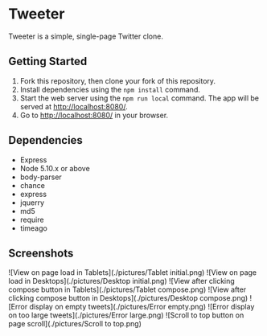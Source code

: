 # Tweeter

Tweeter is a simple, single-page Twitter clone.

## Getting Started

1. Fork this repository, then clone your fork of this repository.
2. Install dependencies using the `npm install` command.
3. Start the web server using the `npm run local` command. The app will be served at <http://localhost:8080/>.
4. Go to <http://localhost:8080/> in your browser.

## Dependencies
- Express
- Node 5.10.x or above
- body-parser
- chance
- express
- jquerry
- md5
- require
- timeago

## Screenshots
![View on page load in Tablets](./pictures/Tablet initial.png)
![View on page load in Desktops](./pictures/Desktop initial.png)
![View after clicking compose button in Tablets](./pictures/Tablet compose.png)
![View after clicking compose button in Desktops](./pictures/Desktop compose.png)
![Error display on empty tweets](./pictures/Error empty.png)
![Error display on too large tweets](./pictures/Error large.png)
![Scroll to top button on page scroll](./pictures/Scroll to top.png)

